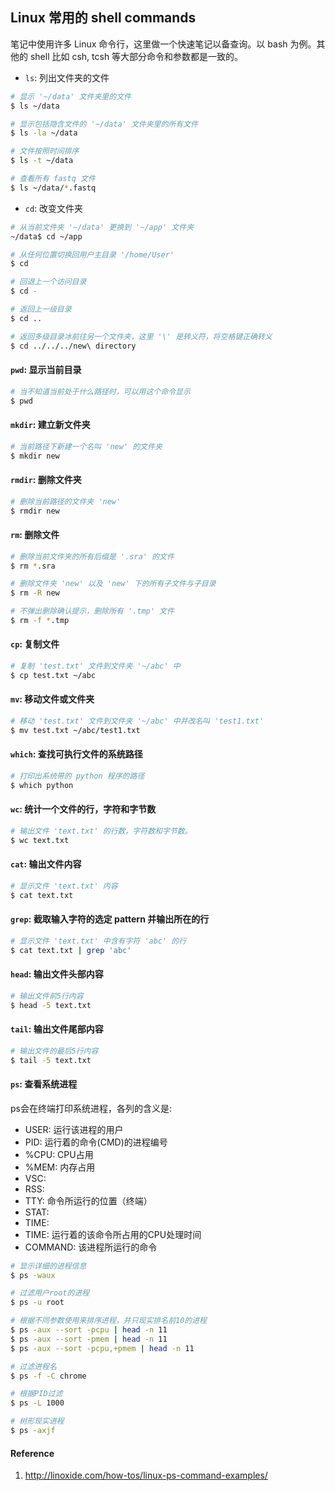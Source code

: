 ## Linux 常用的 shell commands

笔记中使用许多 Linux 命令行，这里做一个快速笔记以备查询。以 bash 为例。其他的 shell 比如 csh, tcsh 等大部分命令和参数都是一致的。

- `ls`: 列出文件夹的文件

```bash
# 显示 '~/data' 文件夹里的文件
$ ls ~/data

# 显示包括隐含文件的 '~/data' 文件夹里的所有文件
$ ls -la ~/data

# 文件按照时间排序
$ ls -t ~/data

# 查看所有 fastq 文件
$ ls ~/data/*.fastq
```

- `cd`: 改变文件夹

```bash
# 从当前文件夹 '~/data' 更换到 '~/app' 文件夹
~/data$ cd ~/app

# 从任何位置切换回用户主目录 '/home/User'
$ cd

# 回退上一个访问目录
$ cd -

# 返回上一级目录
$ cd ..

# 返回多级目录冰前往另一个文件夹，这里 '\' 是转义符，将空格键正确转义
$ cd ../../../new\ directory
```

#### `pwd`: 显示当前目录

```bash
# 当不知道当前处于什么路径时，可以用这个命令显示
$ pwd
```

#### `mkdir`: 建立新文件夹

```bash
# 当前路径下新建一个名叫 'new' 的文件夹
$ mkdir new
```

#### `rmdir`: 删除文件夹

```bash
# 删除当前路径的文件夹 'new'
$ rmdir new
```

#### `rm`: 删除文件

```bash
# 删除当前文件夹的所有后缀是 '.sra' 的文件
$ rm *.sra

# 删除文件夹 'new' 以及 'new' 下的所有子文件与子目录
$ rm -R new

# 不弹出删除确认提示，删除所有 '.tmp' 文件
$ rm -f *.tmp
```

#### `cp`: 复制文件

```bash
# 复制 'test.txt' 文件到文件夹 '~/abc' 中
$ cp test.txt ~/abc
```

#### `mv`: 移动文件或文件夹

```bash
# 移动 'test.txt' 文件到文件夹 '~/abc' 中并改名叫 'test1.txt'
$ mv test.txt ~/abc/test1.txt
```

#### `which`: 查找可执行文件的系统路径

```bash
# 打印出系统带的 python 程序的路径
$ which python
```

#### `wc`: 统计一个文件的行，字符和字节数

```bash
# 输出文件 'text.txt' 的行数，字符数和字节数。
$ wc text.txt
```

#### `cat`: 输出文件内容

```bash
# 显示文件 'text.txt' 内容
$ cat text.txt
```

#### `grep`: 截取输入字符的选定 pattern 并输出所在的行

```bash
# 显示文件 'text.txt' 中含有字符 'abc' 的行
$ cat text.txt | grep 'abc'
```

#### `head`: 输出文件头部内容

```bash
# 输出文件前5行内容
$ head -5 text.txt
```

#### `tail`: 输出文件尾部内容

```bash
# 输出文件的最后5行内容
$ tail -5 text.txt
```

#### `ps`: 查看系统进程

ps会在终端打印系统进程，各列的含义是:

* USER: 运行该进程的用户
* PID: 运行着的命令(CMD)的进程编号
* %CPU: CPU占用
* %MEM: 内存占用
* VSC:
* RSS:
* TTY: 命令所运行的位置（终端）
* STAT:
* TIME:
* TIME: 运行着的该命令所占用的CPU处理时间
* COMMAND: 该进程所运行的命令

```bash
# 显示详细的进程信息
$ ps -waux

# 过滤用户root的进程
$ ps -u root

# 根据不同参数使用来排序进程，并只现实排名前10的进程
$ ps -aux --sort -pcpu | head -n 11
$ ps -aux --sort -pmem | head -n 11
$ ps -aux --sort -pcpu,+pmem | head -n 11

# 过滤进程名
$ ps -f -C chrome

# 根据PID过滤
$ ps -L 1000

# 树形现实进程
$ ps -axjf
```

#### Reference

1. http://linoxide.com/how-tos/linux-ps-command-examples/
